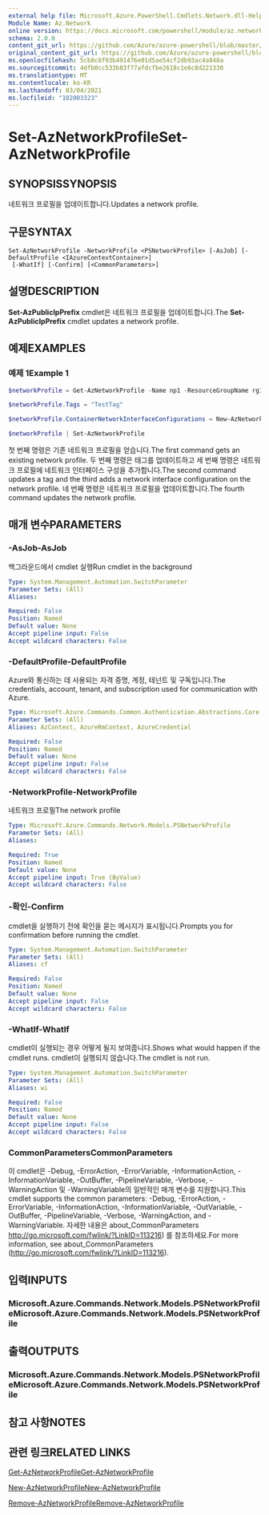 ```yaml
---
external help file: Microsoft.Azure.PowerShell.Cmdlets.Network.dll-Help.xml
Module Name: Az.Network
online version: https://docs.microsoft.com/powershell/module/az.network/set-aznetworkprofile
schema: 2.0.0
content_git_url: https://github.com/Azure/azure-powershell/blob/master/src/Network/Network/help/Set-AzNetworkProfile.md
original_content_git_url: https://github.com/Azure/azure-powershell/blob/master/src/Network/Network/help/Set-AzNetworkProfile.md
ms.openlocfilehash: 5cb8c8f93b491476e01d5ae54cf2db93ac4a848a
ms.sourcegitcommit: 4dfb0cc533b83f77afdcfbe2618c1e6c8d221330
ms.translationtype: MT
ms.contentlocale: ko-KR
ms.lasthandoff: 03/04/2021
ms.locfileid: "102003323"
---
```

# <span data-ttu-id="33d8c-101">Set-AzNetworkProfile</span><span class="sxs-lookup"><span data-stu-id="33d8c-101">Set-AzNetworkProfile</span></span>

## <span data-ttu-id="33d8c-102">SYNOPSIS</span><span class="sxs-lookup"><span data-stu-id="33d8c-102">SYNOPSIS</span></span>
<span data-ttu-id="33d8c-103">네트워크 프로필을 업데이트합니다.</span><span class="sxs-lookup"><span data-stu-id="33d8c-103">Updates a network profile.</span></span>

## <span data-ttu-id="33d8c-104">구문</span><span class="sxs-lookup"><span data-stu-id="33d8c-104">SYNTAX</span></span>

```
Set-AzNetworkProfile -NetworkProfile <PSNetworkProfile> [-AsJob] [-DefaultProfile <IAzureContextContainer>]
 [-WhatIf] [-Confirm] [<CommonParameters>]
```

## <span data-ttu-id="33d8c-105">설명</span><span class="sxs-lookup"><span data-stu-id="33d8c-105">DESCRIPTION</span></span>
<span data-ttu-id="33d8c-106">**Set-AzPublicIpPrefix** cmdlet은 네트워크 프로필을 업데이트합니다.</span><span class="sxs-lookup"><span data-stu-id="33d8c-106">The **Set-AzPublicIpPrefix** cmdlet updates a network profile.</span></span>

## <span data-ttu-id="33d8c-107">예제</span><span class="sxs-lookup"><span data-stu-id="33d8c-107">EXAMPLES</span></span>

### <span data-ttu-id="33d8c-108">예제 1</span><span class="sxs-lookup"><span data-stu-id="33d8c-108">Example 1</span></span>
```powershell
$networkProfile = Get-AzNetworkProfile -Name np1 -ResourceGroupName rg1

$networkProfile.Tags = "TestTag"

$networkProfile.ContainerNetworkInterfaceConfigurations = New-AzNetworkProfileContainerNicConfig -Name cnicconfig1

$networkProfile | Set-AzNetworkProfile
```

<span data-ttu-id="33d8c-109">첫 번째 명령은 기존 네트워크 프로필을 얻습니다.</span><span class="sxs-lookup"><span data-stu-id="33d8c-109">The first command gets an existing network profile.</span></span> <span data-ttu-id="33d8c-110">두 번째 명령은 태그를 업데이트하고 세 번째 명령은 네트워크 프로필에 네트워크 인터페이스 구성을 추가합니다.</span><span class="sxs-lookup"><span data-stu-id="33d8c-110">The second command updates a tag and the third adds a network interface configuration on the network profile.</span></span> <span data-ttu-id="33d8c-111">네 번째 명령은 네트워크 프로필을 업데이트합니다.</span><span class="sxs-lookup"><span data-stu-id="33d8c-111">The fourth command updates the network profile.</span></span>

## <span data-ttu-id="33d8c-112">매개 변수</span><span class="sxs-lookup"><span data-stu-id="33d8c-112">PARAMETERS</span></span>

### <span data-ttu-id="33d8c-113">-AsJob</span><span class="sxs-lookup"><span data-stu-id="33d8c-113">-AsJob</span></span>
<span data-ttu-id="33d8c-114">백그라운드에서 cmdlet 실행</span><span class="sxs-lookup"><span data-stu-id="33d8c-114">Run cmdlet in the background</span></span>

```yaml
Type: System.Management.Automation.SwitchParameter
Parameter Sets: (All)
Aliases:

Required: False
Position: Named
Default value: None
Accept pipeline input: False
Accept wildcard characters: False
```

### <span data-ttu-id="33d8c-115">-DefaultProfile</span><span class="sxs-lookup"><span data-stu-id="33d8c-115">-DefaultProfile</span></span>
<span data-ttu-id="33d8c-116">Azure와 통신하는 데 사용되는 자격 증명, 계정, 테넌트 및 구독입니다.</span><span class="sxs-lookup"><span data-stu-id="33d8c-116">The credentials, account, tenant, and subscription used for communication with Azure.</span></span>

```yaml
Type: Microsoft.Azure.Commands.Common.Authentication.Abstractions.Core.IAzureContextContainer
Parameter Sets: (All)
Aliases: AzContext, AzureRmContext, AzureCredential

Required: False
Position: Named
Default value: None
Accept pipeline input: False
Accept wildcard characters: False
```

### <span data-ttu-id="33d8c-117">-NetworkProfile</span><span class="sxs-lookup"><span data-stu-id="33d8c-117">-NetworkProfile</span></span>
<span data-ttu-id="33d8c-118">네트워크 프로필</span><span class="sxs-lookup"><span data-stu-id="33d8c-118">The network profile</span></span>

```yaml
Type: Microsoft.Azure.Commands.Network.Models.PSNetworkProfile
Parameter Sets: (All)
Aliases:

Required: True
Position: Named
Default value: None
Accept pipeline input: True (ByValue)
Accept wildcard characters: False
```

### <span data-ttu-id="33d8c-119">-확인</span><span class="sxs-lookup"><span data-stu-id="33d8c-119">-Confirm</span></span>
<span data-ttu-id="33d8c-120">cmdlet을 실행하기 전에 확인을 묻는 메시지가 표시됩니다.</span><span class="sxs-lookup"><span data-stu-id="33d8c-120">Prompts you for confirmation before running the cmdlet.</span></span>

```yaml
Type: System.Management.Automation.SwitchParameter
Parameter Sets: (All)
Aliases: cf

Required: False
Position: Named
Default value: None
Accept pipeline input: False
Accept wildcard characters: False
```

### <span data-ttu-id="33d8c-121">-WhatIf</span><span class="sxs-lookup"><span data-stu-id="33d8c-121">-WhatIf</span></span>
<span data-ttu-id="33d8c-122">cmdlet이 실행되는 경우 어떻게 될지 보여줍니다.</span><span class="sxs-lookup"><span data-stu-id="33d8c-122">Shows what would happen if the cmdlet runs.</span></span>
<span data-ttu-id="33d8c-123">cmdlet이 실행되지 않습니다.</span><span class="sxs-lookup"><span data-stu-id="33d8c-123">The cmdlet is not run.</span></span>

```yaml
Type: System.Management.Automation.SwitchParameter
Parameter Sets: (All)
Aliases: wi

Required: False
Position: Named
Default value: None
Accept pipeline input: False
Accept wildcard characters: False
```

### <span data-ttu-id="33d8c-124">CommonParameters</span><span class="sxs-lookup"><span data-stu-id="33d8c-124">CommonParameters</span></span>
<span data-ttu-id="33d8c-125">이 cmdlet은 -Debug, -ErrorAction, -ErrorVariable, -InformationAction, -InformationVariable, -OutBuffer, -PipelineVariable, -Verbose, -WarningAction 및 -WarningVariable의 일반적인 매개 변수를 지원합니다.</span><span class="sxs-lookup"><span data-stu-id="33d8c-125">This cmdlet supports the common parameters: -Debug, -ErrorAction, -ErrorVariable, -InformationAction, -InformationVariable, -OutVariable, -OutBuffer, -PipelineVariable, -Verbose, -WarningAction, and -WarningVariable.</span></span> <span data-ttu-id="33d8c-126">자세한 내용은 about_CommonParameters http://go.microsoft.com/fwlink/?LinkID=113216) 를 참조하세요.</span><span class="sxs-lookup"><span data-stu-id="33d8c-126">For more information, see about_CommonParameters (http://go.microsoft.com/fwlink/?LinkID=113216).</span></span>

## <span data-ttu-id="33d8c-127">입력</span><span class="sxs-lookup"><span data-stu-id="33d8c-127">INPUTS</span></span>

### <span data-ttu-id="33d8c-128">Microsoft.Azure.Commands.Network.Models.PSNetworkProfile</span><span class="sxs-lookup"><span data-stu-id="33d8c-128">Microsoft.Azure.Commands.Network.Models.PSNetworkProfile</span></span>

## <span data-ttu-id="33d8c-129">출력</span><span class="sxs-lookup"><span data-stu-id="33d8c-129">OUTPUTS</span></span>

### <span data-ttu-id="33d8c-130">Microsoft.Azure.Commands.Network.Models.PSNetworkProfile</span><span class="sxs-lookup"><span data-stu-id="33d8c-130">Microsoft.Azure.Commands.Network.Models.PSNetworkProfile</span></span>

## <span data-ttu-id="33d8c-131">참고 사항</span><span class="sxs-lookup"><span data-stu-id="33d8c-131">NOTES</span></span>

## <span data-ttu-id="33d8c-132">관련 링크</span><span class="sxs-lookup"><span data-stu-id="33d8c-132">RELATED LINKS</span></span>

[<span data-ttu-id="33d8c-133">Get-AzNetworkProfile</span><span class="sxs-lookup"><span data-stu-id="33d8c-133">Get-AzNetworkProfile</span></span>](./Get-AzNetworkProfile.md)

[<span data-ttu-id="33d8c-134">New-AzNetworkProfile</span><span class="sxs-lookup"><span data-stu-id="33d8c-134">New-AzNetworkProfile</span></span>](./New-AzNetworkProfile.md)

[<span data-ttu-id="33d8c-135">Remove-AzNetworkProfile</span><span class="sxs-lookup"><span data-stu-id="33d8c-135">Remove-AzNetworkProfile</span></span>](./Remove-AzNetworkProfile.md)
